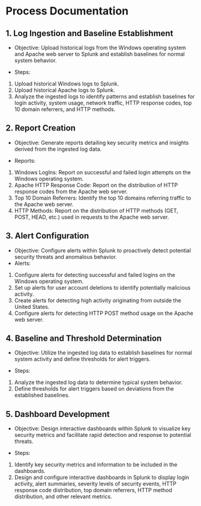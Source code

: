 # Process Documentation

## 1. Log Ingestion and Baseline Establishment
- Objective: Upload historical logs from the Windows operating system and Apache web server to Splunk and establish baselines for normal system behavior.

- Steps:
1. Upload historical Windows logs to Splunk.
2. Upload historical Apache logs to Splunk.
3. Analyze the ingested logs to identify patterns and establish baselines for login activity, system usage, network traffic, HTTP response codes, top 10 domain referrers, and HTTP methods.


## 2. Report Creation
- Objective: Generate reports detailing key security metrics and insights derived from the ingested log data.

- Reports:
1. Windows LogIns: Report on successful and failed login attempts on the Windows operating system.
2. Apache HTTP Response Code: Report on the distribution of HTTP response codes from the Apache web server.
3. Top 10 Domain Referrers: Identify the top 10 domains referring traffic to the Apache web server.
4. HTTP Methods: Report on the distribution of HTTP methods (GET, POST, HEAD, etc.) used in requests to the Apache web server.

## 3. Alert Configuration
- Objective: Configure alerts within Splunk to proactively detect potential security threats and anomalous behavior.
- Alerts:
1. Configure alerts for detecting successful and failed logins on the Windows operating system.
2. Set up alerts for user account deletions to identify potentially malicious activity.
3. Create alerts for detecting high activity originating from outside the United States.
4. Configure alerts for detecting HTTP POST method usage on the Apache web server.

## 4. Baseline and Threshold Determination
- Objective: Utilize the ingested log data to establish baselines for normal system activity and define thresholds for alert triggers.

- Steps:

1. Analyze the ingested log data to determine typical system behavior.
2. Define thresholds for alert triggers based on deviations from the established baselines.

## 5. Dashboard Development
- Objective: Design interactive dashboards within Splunk to visualize key security metrics and facilitate rapid detection and response to potential threats.

- Steps:
1. Identify key security metrics and information to be included in the dashboards.
2. Design and configure interactive dashboards in Splunk to display login activity, alert summaries, severity levels of security events, HTTP response code distribution, top domain referrers, HTTP method distribution, and other relevant metrics.
